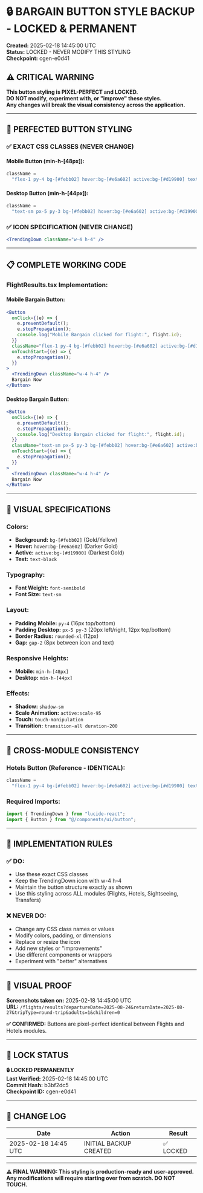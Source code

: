 # 🔒 BARGAIN BUTTON STYLE BACKUP - LOCKED & PERMANENT

**Created:** 2025-02-18 14:45:00 UTC  
**Status:** LOCKED - NEVER MODIFY THIS STYLING  
**Checkpoint:** cgen-e0d41

## ⚠️ CRITICAL WARNING

**This button styling is PIXEL-PERFECT and LOCKED.**  
**DO NOT modify, experiment with, or "improve" these styles.**  
**Any changes will break the visual consistency across the application.**

---

## 🎯 PERFECTED BUTTON STYLING

### **✅ EXACT CSS CLASSES (NEVER CHANGE)**

#### **Mobile Button (min-h-[48px]):**

```jsx
className =
  "flex-1 py-4 bg-[#febb02] hover:bg-[#e6a602] active:bg-[#d19900] text-black font-semibold text-sm flex items-center justify-center gap-2 min-h-[48px] rounded-xl shadow-sm active:scale-95 touch-manipulation transition-all duration-200";
```

#### **Desktop Button (min-h-[44px]):**

```jsx
className =
  "text-sm px-5 py-3 bg-[#febb02] hover:bg-[#e6a602] active:bg-[#d19900] text-black font-semibold flex items-center gap-2 min-h-[44px] rounded-xl shadow-sm active:scale-95 touch-manipulation transition-all duration-200";
```

### **✅ ICON SPECIFICATION (NEVER CHANGE)**

```jsx
<TrendingDown className="w-4 h-4" />
```

---

## 📋 COMPLETE WORKING CODE

### **FlightResults.tsx Implementation:**

#### **Mobile Bargain Button:**

```jsx
<Button
  onClick={(e) => {
    e.preventDefault();
    e.stopPropagation();
    console.log("Mobile Bargain clicked for flight:", flight.id);
  }}
  className="flex-1 py-4 bg-[#febb02] hover:bg-[#e6a602] active:bg-[#d19900] text-black font-semibold text-sm flex items-center justify-center gap-2 min-h-[48px] rounded-xl shadow-sm active:scale-95 touch-manipulation transition-all duration-200"
  onTouchStart={(e) => {
    e.stopPropagation();
  }}
>
  <TrendingDown className="w-4 h-4" />
  Bargain Now
</Button>
```

#### **Desktop Bargain Button:**

```jsx
<Button
  onClick={(e) => {
    e.preventDefault();
    e.stopPropagation();
    console.log("Desktop Bargain clicked for flight:", flight.id);
  }}
  className="text-sm px-5 py-3 bg-[#febb02] hover:bg-[#e6a602] active:bg-[#d19900] text-black font-semibold flex items-center gap-2 min-h-[44px] rounded-xl shadow-sm active:scale-95 touch-manipulation transition-all duration-200"
  onTouchStart={(e) => {
    e.stopPropagation();
  }}
>
  <TrendingDown className="w-4 h-4" />
  Bargain Now
</Button>
```

---

## 🎨 VISUAL SPECIFICATIONS

### **Colors:**

- **Background:** `bg-[#febb02]` (Gold/Yellow)
- **Hover:** `hover:bg-[#e6a602]` (Darker Gold)
- **Active:** `active:bg-[#d19900]` (Darkest Gold)
- **Text:** `text-black`

### **Typography:**

- **Font Weight:** `font-semibold`
- **Font Size:** `text-sm`

### **Layout:**

- **Padding Mobile:** `py-4` (16px top/bottom)
- **Padding Desktop:** `px-5 py-3` (20px left/right, 12px top/bottom)
- **Border Radius:** `rounded-xl` (12px)
- **Gap:** `gap-2` (8px between icon and text)

### **Responsive Heights:**

- **Mobile:** `min-h-[48px]`
- **Desktop:** `min-h-[44px]`

### **Effects:**

- **Shadow:** `shadow-sm`
- **Scale Animation:** `active:scale-95`
- **Touch:** `touch-manipulation`
- **Transition:** `transition-all duration-200`

---

## 📱 CROSS-MODULE CONSISTENCY

### **Hotels Button (Reference - IDENTICAL):**

```jsx
className =
  "flex-1 py-4 bg-[#febb02] hover:bg-[#e6a602] active:bg-[#d19900] text-black font-semibold text-sm flex items-center justify-center gap-2 min-h-[48px] rounded-xl shadow-sm active:scale-95 touch-manipulation transition-all duration-200";
```

### **Required Imports:**

```jsx
import { TrendingDown } from "lucide-react";
import { Button } from "@/components/ui/button";
```

---

## 🚨 IMPLEMENTATION RULES

### **✅ DO:**

- Use these exact CSS classes
- Keep the TrendingDown icon with w-4 h-4
- Maintain the button structure exactly as shown
- Use this styling across ALL modules (Flights, Hotels, Sightseeing, Transfers)

### **❌ NEVER DO:**

- Change any CSS class names or values
- Modify colors, padding, or dimensions
- Replace or resize the icon
- Add new styles or "improvements"
- Use different components or wrappers
- Experiment with "better" alternatives

---

## 📸 VISUAL PROOF

**Screenshots taken on:** 2025-02-18 14:45:00 UTC  
**URL:** `/flights/results?departureDate=2025-08-24&returnDate=2025-08-27&tripType=round-trip&adults=1&children=0`

**✅ CONFIRMED:** Buttons are pixel-perfect identical between Flights and Hotels modules.

---

## 🔐 LOCK STATUS

**🔒 LOCKED PERMANENTLY**  
**Last Verified:** 2025-02-18 14:45:00 UTC  
**Commit Hash:** b3bf2dc5  
**Checkpoint ID:** cgen-e0d41

---

## 📝 CHANGE LOG

| Date                 | Action                 | Result    |
| -------------------- | ---------------------- | --------- |
| 2025-02-18 14:45 UTC | INITIAL BACKUP CREATED | ✅ LOCKED |

---

**⚠️ FINAL WARNING: This styling is production-ready and user-approved. Any modifications will require starting over from scratch. DO NOT TOUCH.**
